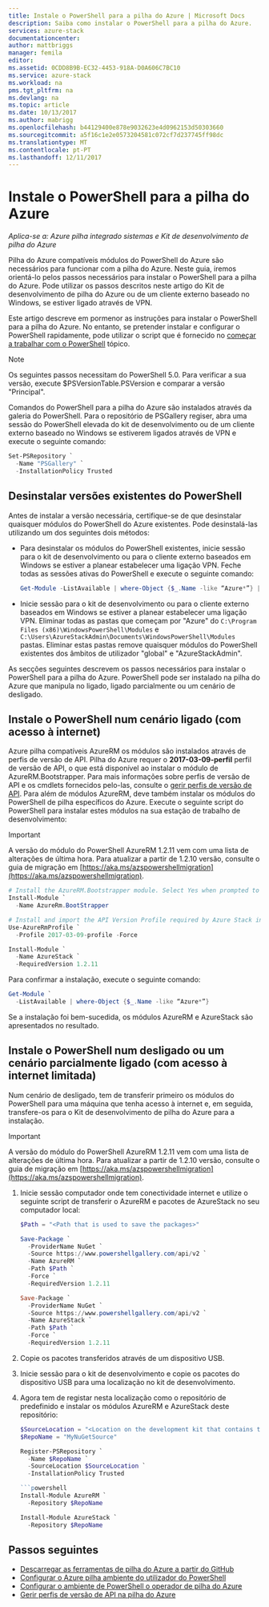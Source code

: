 ```yaml
---
title: Instale o PowerShell para a pilha do Azure | Microsoft Docs
description: Saiba como instalar o PowerShell para a pilha do Azure.
services: azure-stack
documentationcenter: 
author: mattbriggs
manager: femila
editor: 
ms.assetid: 0CDD8B9B-EC32-4453-918A-D0A606C7BC10
ms.service: azure-stack
ms.workload: na
pms.tgt_pltfrm: na
ms.devlang: na
ms.topic: article
ms.date: 10/13/2017
ms.author: mabrigg
ms.openlocfilehash: b44129400e878e9032623e4d0962153d50303660
ms.sourcegitcommit: a5f16c1e2e0573204581c072cf7d237745ff98dc
ms.translationtype: MT
ms.contentlocale: pt-PT
ms.lasthandoff: 12/11/2017
---
```

# <a name="install-powershell-for-azure-stack"></a>Instale o PowerShell para a pilha do Azure  

*Aplica-se a: Azure pilha integrado sistemas e Kit de desenvolvimento de pilha do Azure*

Pilha do Azure compatíveis módulos do PowerShell do Azure são necessários para funcionar com a pilha do Azure. Neste guia, iremos orientá-lo pelos passos necessários para instalar o PowerShell para a pilha do Azure. Pode utilizar os passos descritos neste artigo do Kit de desenvolvimento de pilha do Azure ou de um cliente externo baseado no Windows, se estiver ligado através de VPN.

Este artigo descreve em pormenor as instruções para instalar o PowerShell para a pilha do Azure. No entanto, se pretender instalar e configurar o PowerShell rapidamente, pode utilizar o script que é fornecido no [começar a trabalhar com o PowerShell](azure-stack-powershell-configure-quickstart.md) tópico. 

> [!NOTE]
> Os seguintes passos necessitam do PowerShell 5.0. Para verificar a sua versão, execute $PSVersionTable.PSVersion e comparar a versão "Principal".

Comandos do PowerShell para a pilha do Azure são instalados através da galeria do PowerShell. Para o repositório de PSGallery regiser, abra uma sessão do PowerShell elevada do kit de desenvolvimento ou de um cliente externo baseado no Windows se estiverem ligados através de VPN e execute o seguinte comando:

```powershell
Set-PSRepository `
  -Name "PSGallery" `
  -InstallationPolicy Trusted
```

## <a name="uninstall-existing-versions-of-powershell"></a>Desinstalar versões existentes do PowerShell

Antes de instalar a versão necessária, certifique-se de que desinstalar quaisquer módulos do PowerShell do Azure existentes. Pode desinstalá-las utilizando um dos seguintes dois métodos:

* Para desinstalar os módulos do PowerShell existentes, inicie sessão para o kit de desenvolvimento ou para o cliente externo baseados em Windows se estiver a planear estabelecer uma ligação VPN. Feche todas as sessões ativas do PowerShell e execute o seguinte comando: 

   ```powershell
   Get-Module -ListAvailable | where-Object {$_.Name -like “Azure*”} | Uninstall-Module
   ```

* Inicie sessão para o kit de desenvolvimento ou para o cliente externo baseados em Windows se estiver a planear estabelecer uma ligação VPN. Eliminar todas as pastas que começam por "Azure" do `C:\Program Files (x86)\WindowsPowerShell\Modules` e `C:\Users\AzureStackAdmin\Documents\WindowsPowerShell\Modules` pastas. Eliminar estas pastas remove quaisquer módulos do PowerShell existentes dos âmbitos de utilizador "global" e "AzureStackAdmin". 

As secções seguintes descrevem os passos necessários para instalar o PowerShell para a pilha do Azure. PowerShell pode ser instalado na pilha do Azure que manipula no ligado, ligado parcialmente ou um cenário de desligado. 

## <a name="install-powershell-in-a-connected-scenario-with-internet-connectivity"></a>Instale o PowerShell num cenário ligado (com acesso à internet)

Azure pilha compatíveis AzureRM os módulos são instalados através de perfis de versão de API. Pilha do Azure requer o **2017-03-09-perfil** perfil de versão de API, o que está disponível ao instalar o módulo de AzureRM.Bootstrapper. Para mais informações sobre perfis de versão de API e os cmdlets fornecidos pelo-las, consulte o [gerir perfis de versão de API](azure-stack-version-profiles.md). Para além de módulos AzureRM, deve também instalar os módulos do PowerShell de pilha específicos do Azure. Execute o seguinte script do PowerShell para instalar estes módulos na sua estação de trabalho de desenvolvimento:

> [!IMPORTANT]
> A versão do módulo do PowerShell AzureRM 1.2.11 vem com uma lista de alterações de última hora. Para atualizar a partir de 1.2.10 versão, consulte o guia de migração em [https://aka.ms/azspowershellmigration](https://aka.ms/azspowershellmigration).

  ```powershell
  # Install the AzureRM.Bootstrapper module. Select Yes when prompted to install NuGet 
  Install-Module `
    -Name AzureRm.BootStrapper

  # Install and import the API Version Profile required by Azure Stack into the current PowerShell session.
  Use-AzureRmProfile `
    -Profile 2017-03-09-profile -Force

  Install-Module `
    -Name AzureStack `
    -RequiredVersion 1.2.11
  ```

Para confirmar a instalação, execute o seguinte comando:

  ```powershell
  Get-Module `
    -ListAvailable | where-Object {$_.Name -like “Azure*”}
  ```
  Se a instalação foi bem-sucedida, os módulos AzureRM e AzureStack são apresentados no resultado.

## <a name="install-powershell-in-a-disconnected-or-a-partially-connected-scenario-with-limited-internet-connectivity"></a>Instale o PowerShell num desligado ou um cenário parcialmente ligado (com acesso à internet limitada)

Num cenário de desligado, tem de transferir primeiro os módulos do PowerShell para uma máquina que tenha acesso à internet e, em seguida, transfere-os para o Kit de desenvolvimento de pilha do Azure para a instalação.

> [!IMPORTANT]
> A versão do módulo do PowerShell AzureRM 1.2.11 vem com uma lista de alterações de última hora. Para atualizar a partir de 1.2.10 versão, consulte o guia de migração em [https://aka.ms/azspowershellmigration](https://aka.ms/azspowershellmigration).

1. Inicie sessão computador onde tem conectividade internet e utilize o seguinte script de transferir o AzureRM e pacotes de AzureStack no seu computador local:

   ```powershell
   $Path = "<Path that is used to save the packages>"

   Save-Package `
     -ProviderName NuGet `
     -Source https://www.powershellgallery.com/api/v2 `
     -Name AzureRM `
     -Path $Path `
     -Force `
     -RequiredVersion 1.2.11

   Save-Package `
     -ProviderName NuGet `
     -Source https://www.powershellgallery.com/api/v2 `
     -Name AzureStack `
     -Path $Path `
     -Force `
     -RequiredVersion 1.2.11 
   ```

2. Copie os pacotes transferidos através de um dispositivo USB.

3. Inicie sessão para o kit de desenvolvimento e copie os pacotes do dispositivo USB para uma localização no kit de desenvolvimento. 

4. Agora tem de registar nesta localização como o repositório de predefinido e instalar os módulos AzureRM e AzureStack deste repositório:

   ```powershell
   $SourceLocation = "<Location on the development kit that contains the PowerShell packages>"
   $RepoName = "MyNuGetSource"

   Register-PSRepository `
     -Name $RepoName `
     -SourceLocation $SourceLocation `
     -InstallationPolicy Trusted

   ```powershell
   Install-Module AzureRM `
     -Repository $RepoName

   Install-Module AzureStack `
     -Repository $RepoName 
   ```

## <a name="next-steps"></a>Passos seguintes

* [Descarregar as ferramentas de pilha do Azure a partir do GitHub](azure-stack-powershell-download.md)
* [Configurar o Azure pilha ambiente do utilizador do PowerShell](user/azure-stack-powershell-configure-user.md)  
* [Configurar o ambiente de PowerShell o operador de pilha do Azure](azure-stack-powershell-configure-admin.md) 
* [Gerir perfis de versão de API na pilha do Azure](azure-stack-version-profiles.md)  
